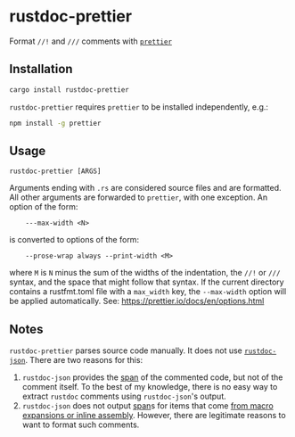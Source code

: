 # rustdoc-prettier

Format `//!` and `///` comments with [`prettier`]

## Installation

```sh
cargo install rustdoc-prettier
```

`rustdoc-prettier` requires `prettier` to be installed independently, e.g.:

```sh
npm install -g prettier
```

## Usage

```
rustdoc-prettier [ARGS]
```

Arguments ending with `.rs` are considered source files and are
formatted. All other arguments are forwarded to `prettier`, with
one exception. An option of the form:

```
    ---max-width <N>
```

is converted to options of the form:

```
    --prose-wrap always --print-width <M>
```

where `M` is `N` minus the sum of the widths of the indentation,
the `//!` or `///` syntax, and the space that might follow that
syntax. If the current directory contains a rustfmt.toml file
with a `max_width` key, the `--max-width` option will be applied
automatically. See: https://prettier.io/docs/en/options.html

## Notes

`rustdoc-prettier` parses source code manually. It does not use [`rustdoc-json`]. There are two reasons for this:

1. `rustdoc-json` provides the [span] of the commented code, but not of the comment itself. To the best of my knowledge, there is no easy way to extract `rustdoc` comments using `rustdoc-json`'s output.
2. `rustdoc-json` does not output [span]s for items that come [from macro expansions or inline assembly]. However, there are legitimate reasons to want to format such comments.

[`prettier`]: https://prettier.io/
[`rustdoc-json`]: https://crates.io/crates/rustdoc-json
[from macro expansions or inline assembly]: https://github.com/rust-lang/rust/blob/e190983bd3cefdec262c63dc8d47f76d965fea65/src/rustdoc-json-types/lib.rs#L65-L66
[span]: https://rust-lang.github.io/rfcs/2963-rustdoc-json.html#span
